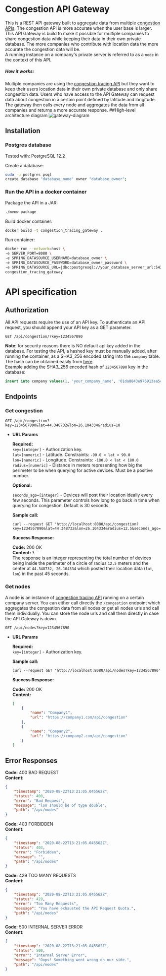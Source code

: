 # Congestion API Gateway
This is a REST API gateway built to aggregate data from multiple [congestion APIs](https://github.com/HiReach-Project/congestion-tracing-standalone).
The congestion API is more accurate when the user base is larger.
This API Gateway is build to make it possible for multiple companies to share congestion data while keeping their data in their own private database.
The more companies who contribute with location data the more accurate the congestion data will be.  
A running instance on a company's private server is referred to as a `node` in the context of this API.
##### How it works:
Multiple companies are using the [congestion tracing API](https://github.com/HiReach-Project/congestion-tracing-standalone)
but they want to keep their users location data in their own private database and only share congestion data.
Users who have access to the API Gateway can request data about congestion in a certain point defined by latitude and longitude.
The gateway then calls every node and aggregates the data from all companies and returns a more accurate response.
##High-level architecture diagram
![gateway-diagram](https://user-images.githubusercontent.com/34125719/91662544-d6ca0780-eaeb-11ea-9172-f19055a2410d.png)
## Installation
### Postgres database
Tested with: PostgreSQL 12.2

Create a database:
```bash
sudo -u postgres psql
create database "database_name" owner "database_owner";
```
### Run the API in a docker container
Package the API in a JAR:
```bash
./mvnw package
```
Build docker container:
```bash
docker build -t congestion_tracing_gateway .
```
Run container:
```bash
docker run --network=host \
-e SERVER_PORT=8080 \
-e SPRING_DATASOURCE_USERNAME=database_owner \
-e SPRING_DATASOURCE_PASSWORD=database_owner_password \
-e SPRING_DATASOURCE_URL=jdbc:postgresql://your_database_server_url:5432/database_name \
congestion_tracing_gateway
```
# API specification
## Authorization
All API requests require the use of an API key.
To authenticate an API request, you should append your API key as a GET parameter.
```http
GET /api/congestion/?key=1234567890
```
**Note**: for security reasons there is NO default api key added in the database. For testing the API, a hashed key must be manually added,
 after running the container, as a SHA3_256 encoded string into the `company` table.  
 The hash can be obtained easily from [here](https://md5calc.com/hash/sha3-256/1234567890).  
 Example adding the SHA3_256 encoded hash of `1234567890` key in the database:
```sql
insert into company values(1, 'your_company_name', '01da8843e976913aa5c15a62d45f1c9267391dcbd0a76ad411919043f374a163');
```
## Endpoints
### Get congestion
```http
GET /api/congestion?key=1234567890&lat=44.348732&lon=26.104334&radius=10
```
*  **URL Params**

   **Required:**   
   `key=[integer]` - Authorization key.  
   `lat=[numeric]` - Latitude. Constraints: `-90.0 < lat < 90.0`  
   `lon=[numeric]` - Longitude. Constraints: `-180.0 < lat < 180.0`  
   `radius=[numeric]` - Distance in meters representing how big the perimeter to be when querying for active devices. Must be a positive number. 
   
    **Optional:**  
    
   `seconds_ago=[integer]` - Devices will post their location ideally every few seconds. This parameter controls how long to go back in time when querying for congestion. Default is 30 seconds.

    **Sample call:**
    ```shell script
    curl --request GET 'http://localhost:8080/api/congestion?key=1234567890&lat=44.348732&lon=26.104334&radius=12.5&seconds_ago=45'
    ```
   **Success Response:**
        
    **Code:** 200 OK  
    **Content:** `3`  
    The response is an integer representing the total number of devices being inside the perimeter of a circle
    of radius `12.5` meters and the center at `44.348732, 26.104334` which posted their location data (`lat`, `lon`) in the past 45 seconds.

   
### Get nodes
A node is an instance of [congestion tracing API](https://github.com/HiReach-Project/congestion-tracing-standalone)
running on a certain company server. You can either call directly the `/congestion` endpoint which aggregates the congestion data from all nodes
or get all nodes urls and call them individually. You can store the node urls and call them directly in case the API Gateway is down.
```http
GET /api/nodes?key=1234567890
```
*  **URL Params**

   **Required:**   
   `key=[integer]` - Authorization key.  
   
    **Sample call:**
    ```shell script
    curl --request GET 'http://localhost:8080/api/nodes?key=1234567890'
    ```
   **Success Response:**
        
    **Code:** 200 OK  
    **Content:**   
    ```json
    [
        {
            "name": "Company1",
            "url": "https://company1.com/api/congestion"
        },
        {
            "name": "Company2",
            "url": "https://company2.com/api/congestion"
        }
    ]
    ```
## Error Responses 
**Code:** 400 BAD REQUEST  
**Content:**   
```json
{
    "timestamp": "2020-08-22T13:21:05.045562Z",
    "status": 400,
    "error": "Bad Request",
    "message": "lon should be of type double",
    "path": "/api/nodes"
}
``` 
**Code:** 403 FORBIDDEN  
**Content:**   
```json
{
    "timestamp": "2020-08-22T13:21:05.045562Z",
    "status": 403,
    "error": "Forbidden",
    "message": "",
    "path": "/api/nodes"
}
```
**Code:** 429 TOO MANY REQUESTS  
**Content:**   
```json
{
    "timestamp": "2020-08-22T13:21:05.045562Z",
    "status": 429,
    "error": "Too Many Requests",
    "message": "You have exhausted the API Request Quota.",
    "path": "/api/nodes"
}
```
**Code:** 500 INTERNAL SERVER ERROR  
**Content:**   
```json
{
    "timestamp": "2020-08-22T13:21:05.045562Z",
    "status": 500,
    "error": "Internal Server Error",
    "message": "Oops! Something went wrong on our side.",
    "path": "/api/nodes"
}
```
